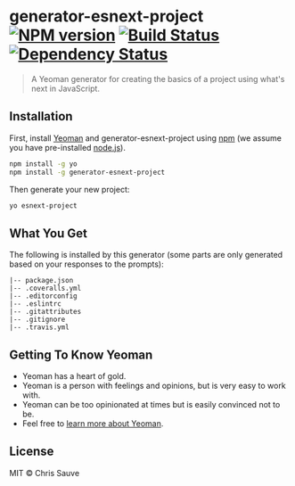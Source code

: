 # generator-esnext-project [![NPM version][npm-image]][npm-url] [![Build Status][travis-image]][travis-url] [![Dependency Status][daviddm-image]][daviddm-url]

> A Yeoman generator for creating the basics of a project using what's next in JavaScript.

## Installation

First, install [Yeoman](http://yeoman.io) and generator-esnext-project using [npm](https://www.npmjs.com/) (we assume you have pre-installed [node.js](https://nodejs.org/)).

```bash
npm install -g yo
npm install -g generator-esnext-project
```

Then generate your new project:

```bash
yo esnext-project
```

## What You Get

The following is installed by this generator (some parts are only generated based on your responses to the prompts):

```
|-- package.json
|-- .coveralls.yml
|-- .editorconfig
|-- .eslintrc
|-- .gitattributes
|-- .gitignore
|-- .travis.yml
```

## Getting To Know Yeoman

 * Yeoman has a heart of gold.
 * Yeoman is a person with feelings and opinions, but is very easy to work with.
 * Yeoman can be too opinionated at times but is easily convinced not to be.
 * Feel free to [learn more about Yeoman](http://yeoman.io/).

## License

MIT © Chris Sauve

[npm-image]: https://badge.fury.io/js/generator-esnext-project.svg
[npm-url]: https://npmjs.org/package/generator-esnext-project
[travis-image]: https://travis-ci.org/lemonmade/generator-esnext-project.svg?branch=master
[travis-url]: https://travis-ci.org/lemonmade/generator-esnext-project
[daviddm-image]: https://david-dm.org/lemonmade/generator-esnext-project.svg?theme=shields.io
[daviddm-url]: https://david-dm.org/lemonmade/generator-esnext-project
